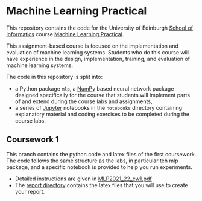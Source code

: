 # Machine Learning Practical

This repository contains the code for the University of Edinburgh [School of Informatics](http://www.inf.ed.ac.uk) course [Machine Learning Practical](http://www.inf.ed.ac.uk/teaching/courses/mlp/).

This assignment-based course is focused on the implementation and evaluation of machine learning systems. Students who do this course will have experience in the design, implementation, training, and evaluation of machine learning systems.

The code in this repository is split into:

  *  a Python package `mlp`, a [NumPy](http://www.numpy.org/) based neural network package designed specifically for the course that students will implement parts of and extend during the course labs and assignments,
  *  a series of [Jupyter](http://jupyter.org/) notebooks in the `notebooks` directory containing explanatory material and coding exercises to be completed during the course labs.

## Coursework 1
This branch contains the python code and latex files of the first coursework. The code follows the same structure as the labs, in particular teh mlp package, and a specific notebook is provided to help you run experiments.
 * Detailed instructions are given in [MLP2021_22_cw1.pdf](https://github.com/VICO-UoE/mlpractical/blob/mlp2021-22/coursework1/MLP2021_22_cw1.pdf)
 * The [report directory](https://github.com/VICO-UoE/mlpractical_admin/tree/mlp2021-22/coursework1/report) contains the latex files that you will use to create your report.